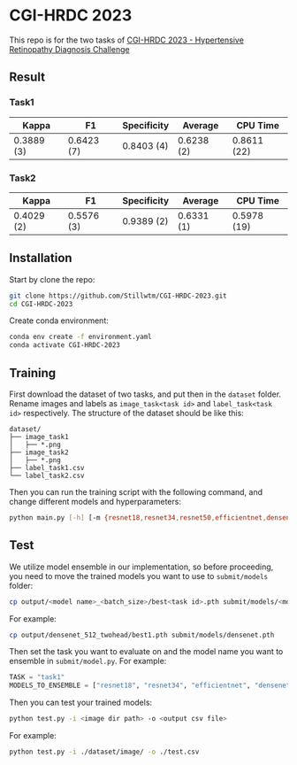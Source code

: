 # CGI-HRDC 2023

This repo is for the two tasks of [CGI-HRDC 2023 - Hypertensive Retinopathy Diagnosis Challenge](https://codalab.lisn.upsaclay.fr/competitions/11877#learn_the_details-terms_and_conditions)

## Result

### Task1
| Kappa      | F1         | Specificity | Average    | CPU Time    |
|------------|------------|-------------|------------|-------------|
| 0.3889 (3) | 0.6423 (7) | 0.8403 (4)  | 0.6238 (2) | 0.8611 (22) |

### Task2
| Kappa      | F1         | Specificity | Average    | CPU Time    |
|------------|------------|-------------|------------|-------------|
| 0.4029 (2) | 0.5576 (3) | 0.9389 (2)  | 0.6331 (1) | 0.5978 (19) |

## Installation

Start by clone the repo:

```bash
git clone https://github.com/Stillwtm/CGI-HRDC-2023.git
cd CGI-HRDC-2023
```
Create conda environment:

```bash
conda env create -f environment.yaml
conda activate CGI-HRDC-2023
```

## Training

First download the dataset of two tasks, and put then in the `dataset` folder. Rename images and labels as `image_task<task id>` and `label_task<task id>` respectively. The structure of the dataset should be like this:

```
dataset/
├── image_task1
│   ├── *.png
├── image_task2
│   ├── *.png
├── label_task1.csv
└── label_task2.csv
```

Then you can run the training script with the following command, and change different models and hyperparameters:

```bash
python main.py [-h] [-m {resnet18,resnet34,resnet50,efficientnet,densenet,convnext,vit}] [-s IMG_SIZE] [-b BATCH_SIZE]
```

## Test

We utilize model ensemble in our implementation, so before proceeding, you need to move the trained models you want to use to `submit/models` folder:

```bash
cp output/<model name>_<batch_size>/best<task id>.pth submit/models/<model name>.pth
```

For example:

```bash
cp output/densenet_512_twohead/best1.pth submit/models/densenet.pth
```

Then set the task you want to evaluate on and the model name you want to ensemble in `submit/model.py`. For example:

```python
TASK = "task1"
MODELS_TO_ENSEMBLE = ["resnet18", "resnet34", "efficientnet", "densenet", "convnext"]
```

Then you can test your trained models:

```bash
python test.py -i <image dir path> -o <output csv file>
```

For example:

```bash
python test.py -i ./dataset/image/ -o ./test.csv
```